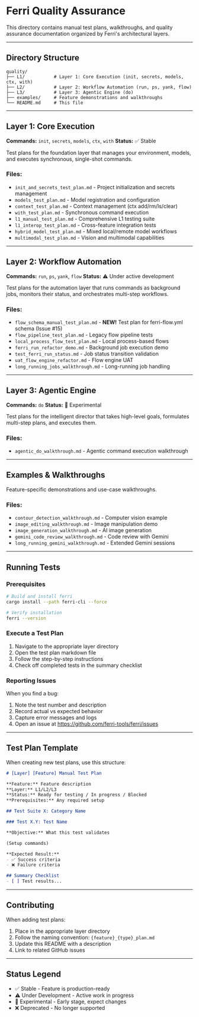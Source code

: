 # Ferri Quality Assurance

This directory contains manual test plans, walkthroughs, and quality assurance documentation organized by Ferri's architectural layers.

---

## Directory Structure

```
quality/
├── L1/           # Layer 1: Core Execution (init, secrets, models, ctx, with)
├── L2/           # Layer 2: Workflow Automation (run, ps, yank, flow)
├── L3/           # Layer 3: Agentic Engine (do)
├── examples/     # Feature demonstrations and walkthroughs
└── README.md     # This file
```

---

## Layer 1: Core Execution

**Commands:** `init`, `secrets`, `models`, `ctx`, `with`
**Status:** ✅ Stable

Test plans for the foundation layer that manages your environment, models, and executes synchronous, single-shot commands.

### Files:
- `init_and_secrets_test_plan.md` - Project initialization and secrets management
- `models_test_plan.md` - Model registration and configuration
- `context_test_plan.md` - Context management (ctx add/rm/ls/clear)
- `with_test_plan.md` - Synchronous command execution
- `l1_manual_test_plan.md` - Comprehensive L1 testing suite
- `l1_interop_test_plan.md` - Cross-feature integration tests
- `hybrid_model_test_plan.md` - Mixed local/remote model workflows
- `multimodal_test_plan.md` - Vision and multimodal capabilities

---

## Layer 2: Workflow Automation

**Commands:** `run`, `ps`, `yank`, `flow`
**Status:** ⚠️ Under active development

Test plans for the automation layer that runs commands as background jobs, monitors their status, and orchestrates multi-step workflows.

### Files:
- `flow_schema_manual_test_plan.md` - **NEW!** Test plan for ferri-flow.yml schema (Issue #15)
- `flow_pipeline_test_plan.md` - Legacy flow pipeline tests
- `local_process_flow_test_plan.md` - Local process-based flows
- `ferri_run_refactor_demo.md` - Background job execution demo
- `test_ferri_run_status.md` - Job status transition validation
- `uat_flow_engine_refactor.md` - Flow engine UAT
- `long_running_jobs_walkthrough.md` - Long-running job handling

---

## Layer 3: Agentic Engine

**Commands:** `do`
**Status:** 🚧 Experimental

Test plans for the intelligent director that takes high-level goals, formulates multi-step plans, and executes them.

### Files:
- `agentic_do_walkthrough.md` - Agentic command execution walkthrough

---

## Examples & Walkthroughs

Feature-specific demonstrations and use-case walkthroughs.

### Files:
- `contour_detection_walkthrough.md` - Computer vision example
- `image_editing_walkthrough.md` - Image manipulation demo
- `image_generation_walkthrough.md` - AI image generation
- `gemini_code_review_walkthrough.md` - Code review with Gemini
- `long_running_gemini_walkthrough.md` - Extended Gemini sessions

---

## Running Tests

### Prerequisites
```bash
# Build and install ferri
cargo install --path ferri-cli --force

# Verify installation
ferri --version
```

### Execute a Test Plan
1. Navigate to the appropriate layer directory
2. Open the test plan markdown file
3. Follow the step-by-step instructions
4. Check off completed tests in the summary checklist

### Reporting Issues
When you find a bug:
1. Note the test number and description
2. Record actual vs expected behavior
3. Capture error messages and logs
4. Open an issue at https://github.com/ferri-tools/ferri/issues

---

## Test Plan Template

When creating new test plans, use this structure:

```markdown
# [Layer] [Feature] Manual Test Plan

**Feature:** Feature description
**Layer:** L1/L2/L3
**Status:** Ready for testing / In progress / Blocked
**Prerequisites:** Any required setup

## Test Suite X: Category Name

### Test X.Y: Test Name

**Objective:** What this test validates

(Setup commands)

**Expected Result:**
- ✅ Success criteria
- ❌ Failure criteria

## Summary Checklist
- [ ] Test results...
```

---

## Contributing

When adding test plans:
1. Place in the appropriate layer directory
2. Follow the naming convention: `{feature}_{type}_plan.md`
3. Update this README with a description
4. Link to related GitHub issues

---

## Status Legend

- ✅ Stable - Feature is production-ready
- ⚠️ Under Development - Active work in progress
- 🚧 Experimental - Early stage, expect changes
- ❌ Deprecated - No longer supported
